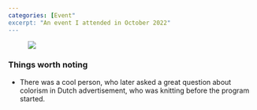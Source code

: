 ```yaml
---
categories: [Event"
excerpt: "An event I attended in October 2022"
---
```

<figure>
<img src="https://res.cloudinary.com/dbi2zounq/image/upload/c_scale,w_1200/v1667837505/zinzy.website/1E36CA4C-6F3A-4C12-A2FC-C1B2231D8276_txbsm9.jpg" />
</figure>

### Things worth noting
- There was a cool person, who later asked a great question about colorism in Dutch advertisement, who was knitting before the program started.